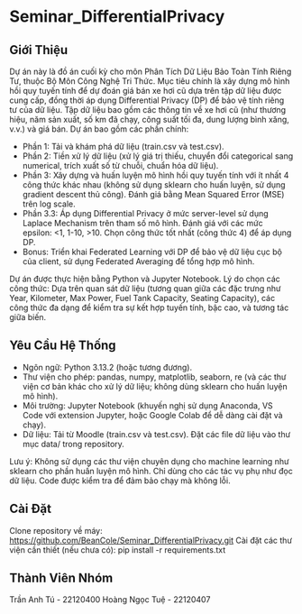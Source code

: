 # Seminar_DifferentialPrivacy
## Giới Thiệu
Dự án này là đồ án cuối kỳ cho môn Phân Tích Dữ Liệu Bảo Toàn Tính Riêng Tư, thuộc Bộ Môn Công Nghệ Tri Thức. Mục tiêu chính là xây dựng mô hình hồi quy tuyến tính để dự đoán giá bán xe hơi cũ dựa trên tập dữ liệu được cung cấp, đồng thời áp dụng Differential Privacy (DP) để bảo vệ tính riêng tư của dữ liệu.
Tập dữ liệu bao gồm các thông tin về xe hơi cũ (như thương hiệu, năm sản xuất, số km đã chạy, công suất tối đa, dung lượng bình xăng, v.v.) và giá bán. Dự án bao gồm các phần chính:

- Phần 1: Tải và khám phá dữ liệu (train.csv và test.csv).
- Phần 2: Tiền xử lý dữ liệu (xử lý giá trị thiếu, chuyển đổi categorical sang numerical, trích xuất số từ chuỗi, chuẩn hóa dữ liệu).
- Phần 3: Xây dựng và huấn luyện mô hình hồi quy tuyến tính với ít nhất 4 công thức khác nhau (không sử dụng sklearn cho huấn luyện, sử dụng gradient descent thủ công). Đánh giá bằng Mean Squared Error (MSE) trên log scale.
- Phần 3.3: Áp dụng Differential Privacy ở mức server-level sử dụng Laplace Mechanism trên tham số mô hình. Đánh giá với các mức epsilon: <1, 1-10, >10. Chọn công thức tốt nhất (công thức 4) để áp dụng DP.
- Bonus: Triển khai Federated Learning với DP để bảo vệ dữ liệu cục bộ của client, sử dụng Federated Averaging để tổng hợp mô hình.

Dự án được thực hiện bằng Python và Jupyter Notebook. Lý do chọn các công thức: Dựa trên quan sát dữ liệu (tương quan giữa các đặc trưng như Year, Kilometer, Max Power, Fuel Tank Capacity, Seating Capacity), các công thức đa dạng để kiểm tra sự kết hợp tuyến tính, bậc cao, và tương tác giữa biến.
## Yêu Cầu Hệ Thống

- Ngôn ngữ: Python 3.13.2 (hoặc tương đương).
- Thư viện cho phép: pandas, numpy, matplotlib, seaborn, re (và các thư viện cơ bản khác cho xử lý dữ liệu; không dùng sklearn cho huấn luyện mô hình).
- Môi trường: Jupyter Notebook (khuyến nghị sử dụng Anaconda, VS Code với extension Jupyter, hoặc Google Colab để dễ dàng cài đặt và chạy).
- Dữ liệu: Tải từ Moodle (train.csv và test.csv). Đặt các file dữ liệu vào thư mục data/ trong repository.

Lưu ý: Không sử dụng các thư viện chuyên dụng cho machine learning như sklearn cho phần huấn luyện mô hình. Chỉ dùng cho các tác vụ phụ như đọc dữ liệu. Code được kiểm tra để đảm bảo chạy mà không lỗi.

## Cài Đặt
Clone repository về máy:
        https://github.com/BeanCole/Seminar_DifferentialPrivacy.git
Cài đặt các thư viện cần thiết (nếu chưa có):
        pip install -r requirements.txt

## Thành Viên Nhóm

Trần Anh Tú - 22120400
Hoàng Ngọc Tuệ - 22120407
